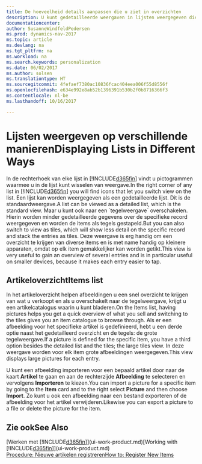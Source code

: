 ```yaml
---
title: De hoeveelheid details aanpassen die u ziet in overzichten
description: U kunt gedetailleerde weergaven in lijsten weergegeven die meer informatie bieden, of als tekens die gemakkelijk visueel te scannen zijn.
documentationcenter: 
author: SusanneWindfeldPedersen
ms.prod: dynamics-nav-2017
ms.topic: article
ms.devlang: na
ms.tgt_pltfrm: na
ms.workload: na
ms.search.keywords: personalization
ms.date: 06/02/2017
ms.author: solsen
ms.translationtype: HT
ms.sourcegitcommit: 4fefaef7380ac10836fcac404eea006f55d8556f
ms.openlocfilehash: e634e992e8ab52b1396391b530b2f0b8716366f3
ms.contentlocale: nl-be
ms.lasthandoff: 10/16/2017

---
```

# <a name="displaying-lists-in-different-ways"></a><span data-ttu-id="75545-103">Lijsten weergeven op verschillende manieren</span><span class="sxs-lookup"><span data-stu-id="75545-103">Displaying Lists in Different Ways</span></span>
<span data-ttu-id="75545-104">In de rechterhoek van elke lijst in [!INCLUDE[d365fin](includes/d365fin_md.md)] vindt u pictogrammen waarmee u in de lijst kunt wisselen van weergave.</span><span class="sxs-lookup"><span data-stu-id="75545-104">In the right corner of any list in [!INCLUDE[d365fin](includes/d365fin_md.md)] you will find icons that let you switch view on the list.</span></span> <span data-ttu-id="75545-105">Een lijst kan worden weergegeven als een gedetailleerde lijst. Dit is de standaardweergave.</span><span class="sxs-lookup"><span data-stu-id="75545-105">A list can be viewed as a detailed list, which is the standard view.</span></span> <span data-ttu-id="75545-106">Maar u kunt ook naar een ´tegelweergave´ overschakelen. Hierin worden minder gedetailleerde gegevens over de specifieke record weergegeven en worden de items als tegels gestapeld.</span><span class="sxs-lookup"><span data-stu-id="75545-106">But you can also switch to view as tiles, which will show less detail on the specific record and stack the entries as tiles.</span></span> <span data-ttu-id="75545-107">Deze weergave is erg handig om een overzicht te krijgen van diverse items en is met name handig op kleinere apparaten, omdat op elk item gemakkelijker kan worden getikt.</span><span class="sxs-lookup"><span data-stu-id="75545-107">This view is very useful to gain an overview of several entries and is in particular useful on smaller devices, because it makes each entry easier to tap.</span></span>

## <a name="items-list"></a><span data-ttu-id="75545-108">Artikeloverzicht</span><span class="sxs-lookup"><span data-stu-id="75545-108">Items list</span></span>
<span data-ttu-id="75545-109">In het artikeloverzicht helpen afbeeldingen u een snel overzicht te krijgen van wat u verkoopt en als u overschakelt naar de tegelweergave, krijgt u een artikelcatalogus waarin u kunt bladeren.</span><span class="sxs-lookup"><span data-stu-id="75545-109">On the Items list, having pictures helps you get a quick overview of what you sell and switching to the tiles gives you an item catalogue to browse through.</span></span> <span data-ttu-id="75545-110">Als er een afbeelding voor het specifieke artikel is gedefinieerd, hebt u een derde optie naast het gedetailleerd overzicht en de tegels: de grote tegelweergave.</span><span class="sxs-lookup"><span data-stu-id="75545-110">If a picture is defined for the specific item, you have a third option besides the detailed list and the tiles; the large tiles view.</span></span> <span data-ttu-id="75545-111">In deze weergave worden voor elk item grote afbeeldingen weergegeven.</span><span class="sxs-lookup"><span data-stu-id="75545-111">This view displays large pictures for each entry.</span></span>

<span data-ttu-id="75545-112">U kunt een afbeelding importeren voor een bepaald artikel door naar de kaart **Artikel** te gaan en aan de rechterzijde **Afbeelding** te selecteren en vervolgens **Importeren** te kiezen.</span><span class="sxs-lookup"><span data-stu-id="75545-112">You can import a picture for a specific item by going to the **Item** card and to the right select **Picture** and then choose **Import**.</span></span> <span data-ttu-id="75545-113">Zo kunt u ook een afbeelding naar een bestand exporteren of de afbeelding voor het artikel verwijderen.</span><span class="sxs-lookup"><span data-stu-id="75545-113">Likewise you can export a picture to a file or delete the picture for the item.</span></span>  

## <a name="see-also"></a><span data-ttu-id="75545-114">Zie ook</span><span class="sxs-lookup"><span data-stu-id="75545-114">See Also</span></span>
<span data-ttu-id="75545-115">[Werken met [!INCLUDE[d365fin](includes/d365fin_md.md)]](ui-work-product.md)</span><span class="sxs-lookup"><span data-stu-id="75545-115">[Working with [!INCLUDE[d365fin](includes/d365fin_md.md)]](ui-work-product.md)</span></span>  
[<span data-ttu-id="75545-116">Procedure: Nieuwe artikelen registreren</span><span class="sxs-lookup"><span data-stu-id="75545-116">How to: Register New Items</span></span>](inventory-how-register-new-items.md)  

